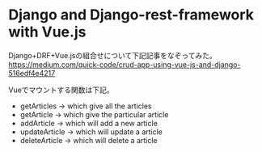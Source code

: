 # Django and Django-rest-framework with Vue.js

Django+DRF+Vue.jsの組合せについて下記記事をなぞってみた。
https://medium.com/quick-code/crud-app-using-vue-js-and-django-516edf4e4217

Vueでマウントする関数は下記。
- getArticles → which give all the articles
- getArticle → which give the particular article
- addArticle → which will add a new article
- updateArticle → which will update a article
- deleteArticle → which will delete a article
